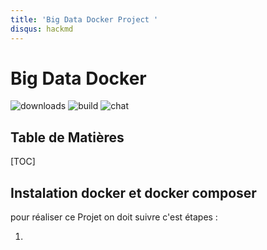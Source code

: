```yaml
---
title: 'Big Data Docker Project '
disqus: hackmd
---
```


Big Data Docker  
===
![downloads](https://img.shields.io/github/downloads/atom/atom/total.svg)
![build](https://img.shields.io/appveyor/ci/:user/:repo.svg)
![chat](https://img.shields.io/discord/:serverId.svg)

## Table de Matières 

[TOC]

## Instalation docker et docker composer

  pour réaliser ce Projet on doit suivre c'est étapes :

1.
